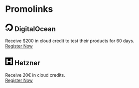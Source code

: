 # Promolinks

<h2 id="digitalocean">
    <picture>
        <source media="(prefers-color-scheme: dark)" srcset="../assets/icons/digitalocean-light.svg">
        <img src="../assets/icons/digitalocean.svg" width="25px" height="25px">
    </picture>
    DigitalOcean
</h2>

Receive $200 in cloud credit to test their products for 60 days.<br>
<a href="https://m.do.co/c/4248d53011c8">Register Now</a>

<h2 id="hetzner">
    <picture>
        <source media="(prefers-color-scheme: dark)" srcset="../assets/icons/hetzner-light.svg">
        <img src="../assets/icons/hetzner.svg" width="25px" height="25px">
    </picture>
    Hetzner
</h2>

Receive 20€ in cloud credits.<br>
<a href="https://hetzner.cloud/?ref=w2QMbx2s3c3h">Register Now</a>
